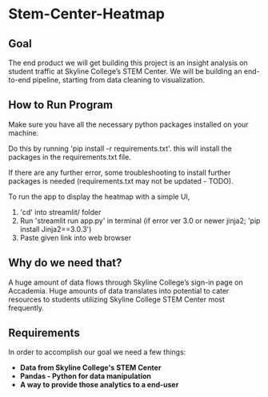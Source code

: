 # Stem-Center-Heatmap

<h2>Goal</h2>
<p>The end product we will get building this project is an insight analysis on student traffic at Skyline College’s STEM Center. We will be building an end-to-end pipeline, starting from data cleaning to visualization.</p>

<h2>How to Run Program</h2>

Make sure you have all the necessary python packages installed on your machine.

Do this by running 'pip install -r requirements.txt'. this will install the packages in the requirements.txt file.

If there are any further error, some troubleshooting to install further packages is needed (requirements.txt may not be updated - TODO).

To run the app to display the heatmap with a simple UI,
1. 'cd' into streamlit/ folder
2. Run 'streamlit run app.py' in terminal (if error ver 3.0 or newer jinja2; 'pip install Jinja2==3.0.3')
3. Paste given link into web browser

<h2>Why do we need that?</h2>
<p>A huge amount of data flows through Skyline College’s sign-in page on Accademia. Huge amounts of data translates into potential to cater resources to students utilizing Skyline College STEM Center most frequently. </p>

<h2>Requirements</h2>
<p>In order to accomplish our goal we need a few things:</p>
<b>
<ul>
  <li>Data from Skyline College's STEM Center</li>
  <li>Pandas - Python for data manipulation</li>
  <li>A way to provide those analytics to a end-user</li>
</ul>
</b>
